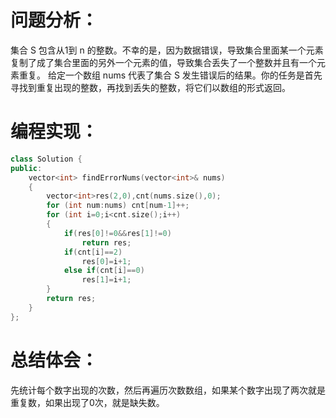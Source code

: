 # 问题分析：
集合 S 包含从1到 n 的整数。不幸的是，因为数据错误，导致集合里面某一个元素复制了成了集合里面的另外一个元素的值，导致集合丢失了一个整数并且有一个元素重复。
给定一个数组 nums 代表了集合 S 发生错误后的结果。你的任务是首先寻找到重复出现的整数，再找到丢失的整数，将它们以数组的形式返回。

# 编程实现：
```C++
class Solution {
public:
    vector<int> findErrorNums(vector<int>& nums)
    {
        vector<int>res(2,0),cnt(nums.size(),0);
        for (int num:nums) cnt[num-1]++;
        for (int i=0;i<cnt.size();i++)
        {
            if(res[0]!=0&&res[1]!=0) 
                return res;
            if(cnt[i]==2) 
                res[0]=i+1;
            else if(cnt[i]==0) 
                res[1]=i+1;
        }
        return res;
    }
};
```
# 总结体会：
先统计每个数字出现的次数，然后再遍历次数数组，如果某个数字出现了两次就是重复数，如果出现了0次，就是缺失数。
